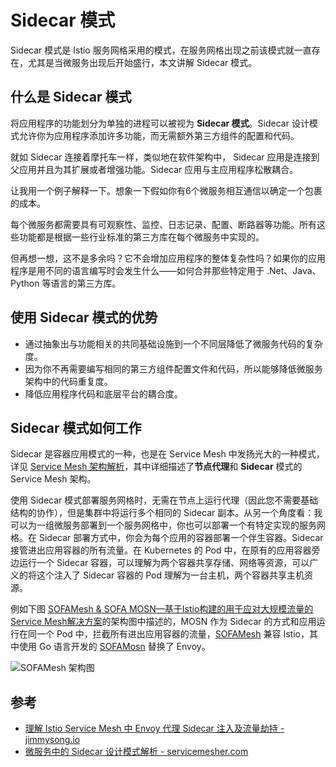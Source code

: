 # Sidecar 模式

Sidecar 模式是 Istio 服务网格采用的模式，在服务网格出现之前该模式就一直存在，尤其是当微服务出现后开始盛行，本文讲解 Sidecar 模式。

## 什么是 Sidecar 模式

将应用程序的功能划分为单独的进程可以被视为 **Sidecar 模式**。Sidecar 设计模式允许你为应用程序添加许多功能，而无需额外第三方组件的配置和代码。

就如 Sidecar 连接着摩托车一样，类似地在软件架构中， Sidecar 应用是连接到父应用并且为其扩展或者增强功能。Sidecar 应用与主应用程序松散耦合。

让我用一个例子解释一下。想象一下假如你有6个微服务相互通信以确定一个包裹的成本。

每个微服务都需要具有可观察性、监控、日志记录、配置、断路器等功能。所有这些功能都是根据一些行业标准的第三方库在每个微服务中实现的。

但再想一想，这不是多余吗？它不会增加应用程序的整体复杂性吗？如果你的应用程序是用不同的语言编写时会发生什么——如何合并那些特定用于 .Net、Java、Python 等语言的第三方库。

## 使用 Sidecar 模式的优势

- 通过抽象出与功能相关的共同基础设施到一个不同层降低了微服务代码的复杂度。
- 因为你不再需要编写相同的第三方组件配置文件和代码，所以能够降低微服务架构中的代码重复度。
- 降低应用程序代码和底层平台的耦合度。

## Sidecar 模式如何工作

Sidecar 是容器应用模式的一种，也是在 Service Mesh 中发扬光大的一种模式，详见 [Service Mesh 架构解析](http://www.servicemesher.com/blog/service-mesh-architectures/)，其中详细描述了**节点代理**和 **Sidecar** 模式的 Service Mesh 架构。

使用 Sidecar 模式部署服务网格时，无需在节点上运行代理（因此您不需要基础结构的协作），但是集群中将运行多个相同的 Sidecar 副本。从另一个角度看：我可以为一组微服务部署到一个服务网格中，你也可以部署一个有特定实现的服务网格。在 Sidecar 部署方式中，你会为每个应用的容器部署一个伴生容器。Sidecar 接管进出应用容器的所有流量。在 Kubernetes 的 Pod 中，在原有的应用容器旁边运行一个 Sidecar 容器，可以理解为两个容器共享存储、网络等资源，可以广义的将这个注入了 Sidecar 容器的 Pod 理解为一台主机，两个容器共享主机资源。

例如下图 [SOFAMesh & SOFA MOSN—基于Istio构建的用于应对大规模流量的Service Mesh解决方案](https://jimmysong.io/posts/sofamesh-and-mosn-proxy-sidecar-service-mesh-by-ant-financial/)的架构图中描述的，MOSN 作为 Sidecar 的方式和应用运行在同一个 Pod 中，拦截所有进出应用容器的流量，[SOFAMesh](https://github.com/alipay/sofa-mesh) 兼容 Istio，其中使用 Go 语言开发的 [SOFAMosn](https://github.com/alipay/sofa-mosn) 替换了 Envoy。

![SOFAMesh 架构图](https://ws4.sinaimg.cn/large/006tNbRwgy1fuyr4vizzwj31kw1biq98.jpg)

## 参考

- [理解 Istio Service Mesh 中 Envoy 代理 Sidecar 注入及流量劫持 - jimmysong.io](https://jimmysong.io/posts/envoy-sidecar-injection-in-istio-service-mesh-deep-dive/)
- [微服务中的 Sidecar 设计模式解析 - servicemesher.com](http://www.servicemesher.com/blog/sidecar-design-pattern-in-microservices-ecosystem/)